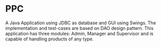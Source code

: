 # PPC
A Java Application using JDBC as database and GUI using Swings. The implementation and test-cases are based on DAO design pattern. This application has three modules: Admin, Manager and Supervisor and is capable of handling products of any type.
